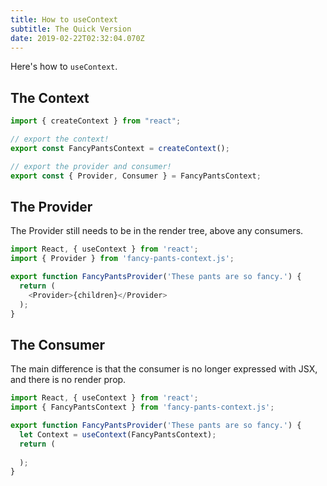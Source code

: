 ```yaml
---
title: How to useContext
subtitle: The Quick Version
date: 2019-02-22T02:32:04.070Z
---
```


Here's how to `useContext`.

## The Context
<!-- fancy-pants-context.js -->
```js
import { createContext } from "react";

// export the context!
export const FancyPantsContext = createContext();

// export the provider and consumer!
export const { Provider, Consumer } = FancyPantsContext;
```

## The Provider
The Provider still needs to be in the render tree, above any consumers.
<!-- Provider -->
```js
import React, { useContext } from 'react';
import { Provider } from 'fancy-pants-context.js';

export function FancyPantsProvider('These pants are so fancy.') {
  return (
    <Provider>{children}</Provider>
  );
}
```

## The Consumer
The main difference is that the consumer is no longer expressed with JSX, and there is no render prop.
<!-- Consumer -->
```js
import React, { useContext } from 'react';
import { FancyPantsContext } from 'fancy-pants-context.js';

export function FancyPantsProvider('These pants are so fancy.') {
  let Context = useContext(FancyPantsContext);
  return (
    
  );
}
```
